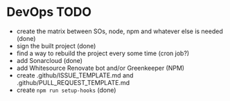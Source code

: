 # DevOps TODO

- create the matrix between SOs, node, npm and whatever else is needed (done)
- sign the built project (done)
- find a way to rebuild the project every some time (cron job?)
- add Sonarcloud (done)
- add Whitesource Renovate bot and/or Greenkeeper (NPM)
- create .github/ISSUE_TEMPLATE.md and .github/PULL_REQUEST_TEMPLATE.md
- create `npm run setup-hooks` (done)
